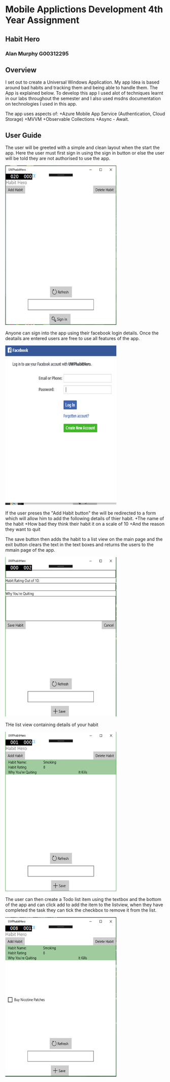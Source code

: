 # Mobile Applictions Development 4th Year Assignment
## Habit Hero
### Alan Murphy G00312295

## Overview
I set out to create a Universal Windows Application. My app Idea is based around bad habits and tracking them and being able to handle them. The App is explained below. To develop this app I used alot of techniques learnt in our labs throughout the semester and I also used msdns documentation on technologies I used in this app.

The app uses aspects of:
+Azure Mobile App Service (Authentication, Cloud Storage)
+MVVM
+Observable Collections
+Async - Await.

## User Guide
The user will be greeted with a simple and clean layout when the start the app. Here the user must first sign in using the sign in button or else the user will be told they are not authorised to use the app.

<img src="images/MainPage.png" alt="MainPage" width="350" height="500"/>

Anyone can sign into the app using their facebook login details. Once the deatails are entered users are free to use all features of the app.

<img src="images/FacebookForm.png" alt="Login" width="350" height="500"/>

If the user preses the "Add Habit button" the will be redirected to a form which will allow him to add the following details of thier habit.
+The name of the habit
+How bad they think their habit it on a scale of 10
+And the reason they want to quit

The save button then adds the habit to a list view on the main page and the exit button clears the text in the text boxes and returns the users to the mmain page of the app.

<img src="images/UserControlForm.png" alt="user control" width="350" height="500"/>

THe list view containing details of your habit

<img src="images/HabitListView.png" alt="habitlistview" width="350" height="500"/>

The user can then create a Todo list item using the textbox and the bottom of the app and can click add to add the item to the listview, when they have completed the task they can tick the checkbox to remove it from the list.

<img src="images/ToDoListView.png" alt="todolistview" width="350" height="500"/>
